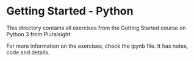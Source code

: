 # Getting Started - Python

This directory contains all exercises from the Getting Started course on Python 3 from Pluralsight

For more information on the exercises, check the ipynb file. It has notes, code and details. 

